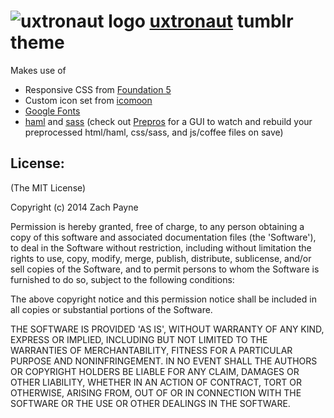 # ![uxtronaut logo](https://s3-us-west-2.amazonaws.com/uxtronaut/images/uxtronaut-small.png) [uxtronaut](http://uxtronaut.com) tumblr theme

Makes use of
* Responsive CSS from [Foundation 5](http://foundation.zurb.com/)
* Custom icon set from [icomoon](http://icomoon.io/)
* [Google Fonts](http://www.google.com/fonts)
* [haml](http://haml.info/) and [sass](http://sass-lang.com/) (check out [Prepros](http://alphapixels.com/prepros/) for a GUI to watch and rebuild your preprocessed html/haml, css/sass, and js/coffee files on save)

## License:

(The MIT License)

Copyright (c) 2014 Zach Payne

Permission is hereby granted, free of charge, to any person obtaining
a copy of this software and associated documentation files (the
'Software'), to deal in the Software without restriction, including
without limitation the rights to use, copy, modify, merge, publish,
distribute, sublicense, and/or sell copies of the Software, and to
permit persons to whom the Software is furnished to do so, subject to
the following conditions:

The above copyright notice and this permission notice shall be
included in all copies or substantial portions of the Software.

THE SOFTWARE IS PROVIDED 'AS IS', WITHOUT WARRANTY OF ANY KIND,
EXPRESS OR IMPLIED, INCLUDING BUT NOT LIMITED TO THE WARRANTIES OF
MERCHANTABILITY, FITNESS FOR A PARTICULAR PURPOSE AND NONINFRINGEMENT.
IN NO EVENT SHALL THE AUTHORS OR COPYRIGHT HOLDERS BE LIABLE FOR ANY
CLAIM, DAMAGES OR OTHER LIABILITY, WHETHER IN AN ACTION OF CONTRACT,
TORT OR OTHERWISE, ARISING FROM, OUT OF OR IN CONNECTION WITH THE
SOFTWARE OR THE USE OR OTHER DEALINGS IN THE SOFTWARE.